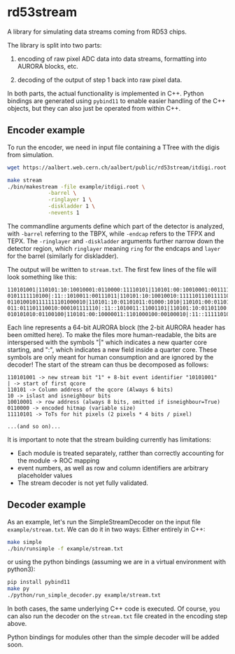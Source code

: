 # rd53stream
A library for simulating data streams coming from RD53 chips.

The library is split into two parts:

1. encoding of raw pixel ADC data into data streams, formatting into AURORA blocks, etc.

2. decoding of the output of step 1 back into raw pixel data.

In both parts, the actual functionality is implemented in C++. Python bindings are generated using `pybind11` to enable easier handling of the C++ objects, but they can also just be operated from within C++.

## Encoder example

To run the encoder, we need in input file containing a TTree with the digis from simulation. 

```bash
wget https://aalbert.web.cern.ch/aalbert/public/rd53stream/itdigi.root -O example/itdigi.root

make stream
./bin/makestream -file example/itdigi.root \
             -barrel \
             -ringlayer 1 \
             -diskladder 1 \
             -nevents 1
```

The commandline arguments define which part of the detector is analyzed, with `-barrel` referring to the TBPX, while `-endcap` refers to the TFPX and TEPX. The `-ringlayer` and `-diskladder` arguments further narrow down the detector region, which `ringlayer` meaning `ring` for the endcaps and `layer` for the barrel (similarly for diskladder).

The output will be written to `stream.txt`. The first few lines of the file will look something like this:

```
110101001|110101:10:10010001:0110000:11110101|110101:00:10010001:00111110:
0101111110100|:11::1010011:00111011|110101:10:10010010:111110111011111000:
0110100101111111101000010|110101:10:01101011:01000:1010|110101:00:011010
011:011101110010:000101111110|:11::1010011:11001101|110101:10:01101100:1011
010101010:01100100|110101:00:10000011:1101000100:00100010|:11::11111010001
```

Each line represents a 64-bit AURORA block (the 2-bit AURORA header has been omitted here). To make the files more human-readable, the bits are interspersed with the symbols "|" which indicates a new quarter core starting, and ":", which indicates a new field inside a quarter core. These symbols are only meant for human consumption and are ignored by the decoder! The start of the stream can thus be decomposed as follows:

```
110101001 -> new stream bit "1" + 8-bit event identifier "10101001"
| -> start of first qcore
110101 -> Column address of the qcore (Always 6 bits)
10 -> islast and isneighbour bits
10010001 -> row address (always 8 bits, omitted if isneighbour=True)
0110000 -> encoded hitmap (variable size)
11110101 -> ToTs for hit pixels (2 pixels * 4 bits / pixel)

...(and so on)...
```

It is important to note that the stream building currently has limitations:
* Each module is treated separately, ratther than correctly accounting for the module -> ROC mapping
* event numbers, as well as row and column identifiers are arbitrary placeholder values
* The stream decoder is not yet fully validated.


## Decoder example 

As an example, let's run the SimpleStreamDecoder on the input file `example/stream.txt`. We can do it in two ways: Either entirely in C++:

```bash
make simple
./bin/runsimple -f example/stream.txt
```

or using the python bindings (assuming we are in a virtual environment with python3):

```bash
pip install pybind11
make py
./python/run_simple_decoder.py example/stream.txt
```

In both cases, the same underlying C++ code is executed. Of course, you can also run the decoder on the `stream.txt` file created in the encoding step above.

Python bindings for modules other than the simple decoder will be added soon.
